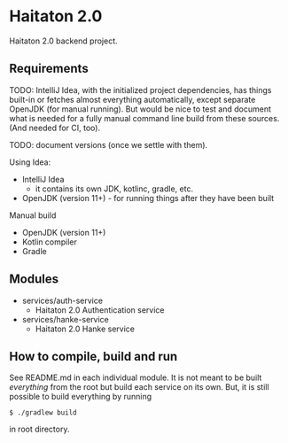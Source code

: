 # Haitaton 2.0
Haitaton 2.0 backend project.

## Requirements

TODO: IntelliJ Idea, with the initialized project dependencies, has things built-in or fetches almost
everything automatically, except separate OpenJDK (for manual running). But would be nice to test
and document what is needed for a fully manual command line build from these sources. (And needed for
CI, too).

TODO: document versions (once we settle with them).

Using Idea:
* IntelliJ Idea
   * it contains its own JDK, kotlinc, gradle, etc.
* OpenJDK (version 11+) - for running things after they have been built

Manual build
* OpenJDK (version 11+)
* Kotlin compiler
* Gradle

## Modules

* services/auth-service
  * Haitaton 2.0 Authentication service
* services/hanke-service
  * Haitaton 2.0 Hanke service

## How to compile, build and run

See README.md in each individual module. It is not meant to be built *everything* from the root but build each service on its own.
But, it is still possible to build everything by running
```
$ ./gradlew build
```
in root directory.
